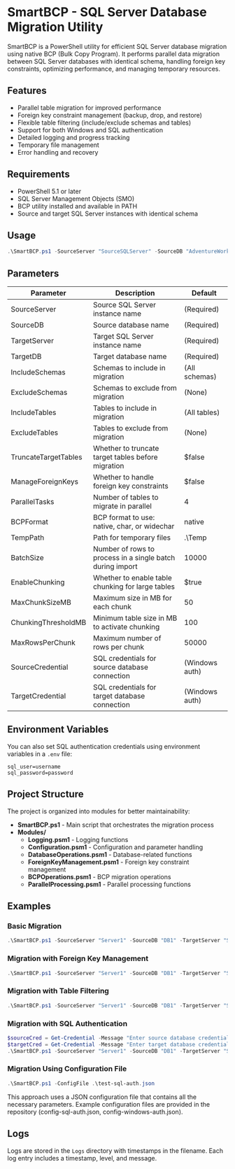 # SmartBCP - SQL Server Database Migration Utility

SmartBCP is a PowerShell utility for efficient SQL Server database migration using native BCP (Bulk Copy Program). It performs parallel data migration between SQL Server databases with identical schema, handling foreign key constraints, optimizing performance, and managing temporary resources.

## Features

- Parallel table migration for improved performance
- Foreign key constraint management (backup, drop, and restore)
- Flexible table filtering (include/exclude schemas and tables)
- Support for both Windows and SQL authentication
- Detailed logging and progress tracking
- Temporary file management
- Error handling and recovery

## Requirements

- PowerShell 5.1 or later
- SQL Server Management Objects (SMO)
- BCP utility installed and available in PATH
- Source and target SQL Server instances with identical schema

## Usage

```powershell
.\SmartBCP.ps1 -SourceServer "SourceSQLServer" -SourceDB "AdventureWorks" -TargetServer "TargetSQLServer" -TargetDB "AdventureWorks_Copy" -ParallelTasks 8
```

## Parameters

| Parameter | Description | Default |
|-----------|-------------|---------|
| SourceServer | Source SQL Server instance name | (Required) |
| SourceDB | Source database name | (Required) |
| TargetServer | Target SQL Server instance name | (Required) |
| TargetDB | Target database name | (Required) |
| IncludeSchemas | Schemas to include in migration | (All schemas) |
| ExcludeSchemas | Schemas to exclude from migration | (None) |
| IncludeTables | Tables to include in migration | (All tables) |
| ExcludeTables | Tables to exclude from migration | (None) |
| TruncateTargetTables | Whether to truncate target tables before migration | $false |
| ManageForeignKeys | Whether to handle foreign key constraints | $false |
| ParallelTasks | Number of tables to migrate in parallel | 4 |
| BCPFormat | BCP format to use: native, char, or widechar | native |
| TempPath | Path for temporary files | .\Temp |
| BatchSize | Number of rows to process in a single batch during import | 10000 |
| EnableChunking | Whether to enable table chunking for large tables | $true |
| MaxChunkSizeMB | Maximum size in MB for each chunk | 50 |
| ChunkingThresholdMB | Minimum table size in MB to activate chunking | 100 |
| MaxRowsPerChunk | Maximum number of rows per chunk | 50000 |
| SourceCredential | SQL credentials for source database connection | (Windows auth) |
| TargetCredential | SQL credentials for target database connection | (Windows auth) |

## Environment Variables

You can also set SQL authentication credentials using environment variables in a `.env` file:

```
sql_user=username
sql_password=password
```

## Project Structure

The project is organized into modules for better maintainability:

- **SmartBCP.ps1** - Main script that orchestrates the migration process
- **Modules/**
  - **Logging.psm1** - Logging functions
  - **Configuration.psm1** - Configuration and parameter handling
  - **DatabaseOperations.psm1** - Database-related functions
  - **ForeignKeyManagement.psm1** - Foreign key constraint management
  - **BCPOperations.psm1** - BCP migration operations
  - **ParallelProcessing.psm1** - Parallel processing functions

## Examples

### Basic Migration

```powershell
.\SmartBCP.ps1 -SourceServer "Server1" -SourceDB "DB1" -TargetServer "Server2" -TargetDB "DB2"
```

### Migration with Foreign Key Management

```powershell
.\SmartBCP.ps1 -SourceServer "Server1" -SourceDB "DB1" -TargetServer "Server2" -TargetDB "DB2" -ManageForeignKeys
```

### Migration with Table Filtering

```powershell
.\SmartBCP.ps1 -SourceServer "Server1" -SourceDB "DB1" -TargetServer "Server2" -TargetDB "DB2" -IncludeSchemas "dbo","sales" -ExcludeTables "Logs","Audit"
```

### Migration with SQL Authentication

```powershell
$sourceCred = Get-Credential -Message "Enter source database credentials"
$targetCred = Get-Credential -Message "Enter target database credentials"
.\SmartBCP.ps1 -SourceServer "Server1" -SourceDB "DB1" -TargetServer "Server2" -TargetDB "DB2" -SourceCredential $sourceCred -TargetCredential $targetCred
```

### Migration Using Configuration File

```powershell
.\SmartBCP.ps1 -ConfigFile .\test-sql-auth.json
```

This approach uses a JSON configuration file that contains all the necessary parameters. Example configuration files are provided in the repository (config-sql-auth.json, config-windows-auth.json).

## Logs

Logs are stored in the `Logs` directory with timestamps in the filename. Each log entry includes a timestamp, level, and message.

